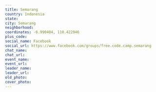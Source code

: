 ```yaml
---
title: Semarang
country: Indonesia
state: 
city: Semarang
neighborhood: 
coordinates: -6.990404, 110.422946
plus_code:
social_name: Facebook
social_url: https://www.facebook.com/groups/free.code.camp.semarang
chat_name:
chat_url:
event_name:
event_url:
leader_name:
leader_url:
old_photo: 
cover_photo:
---
```

